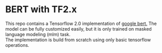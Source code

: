 <h1>BERT with TF2.x</h1>
<p>This repo contains a Tensorflow 2.0 implementation of <a href="https://arxiv.org/abs/1810.04805">google bert.</a>
The model can be fully customized easily, but it is only trained on masked language modeling (mlm) task.<br>
The implementation is build from scratch using only basic tensorflow operations.</p>
